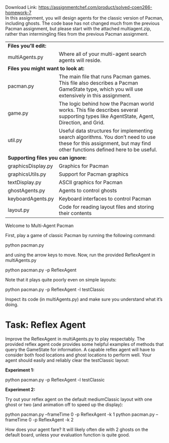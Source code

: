 Download Link: https://assignmentchef.com/product/solved-coen266-homework-7
<br>
In this assignment, you will design agents for the classic version of Pacman, including ghosts. The code base has not changed much from the previous Pacman assignment, but please start with the attached multiagent.zip, rather than intermingling files from the previous Pacman assignment.

<table width="681">

 <tbody>

  <tr>

   <td colspan="2" width="681"><strong>Files you’ll edit:</strong></td>

  </tr>

  <tr>

   <td width="137">multiAgents.py</td>

   <td width="543">Where all of your multi-agent search agents will reside.</td>

  </tr>

  <tr>

   <td colspan="2" width="681"><strong>Files you might want to look at:</strong></td>

  </tr>

  <tr>

   <td width="137">pacman.py</td>

   <td width="543">The main file that runs Pacman games. This file also describes a Pacman GameState type, which you will use extensively in this assignment.</td>

  </tr>

  <tr>

   <td width="137">game.py</td>

   <td width="543">The logic behind how the Pacman world works. This file describes several supporting types like AgentState, Agent, Direction, and Grid.</td>

  </tr>

  <tr>

   <td width="137">util.py</td>

   <td width="543">Useful data structures for implementing search algorithms. You don’t need to use these for this assignment, but may find other functions defined here to be useful.</td>

  </tr>

  <tr>

   <td colspan="2" width="681"><strong>Supporting files you can ignore:</strong></td>

  </tr>

  <tr>

   <td width="137">graphicsDisplay.py</td>

   <td width="543">Graphics for Pacman</td>

  </tr>

  <tr>

   <td width="137">graphicsUtils.py</td>

   <td width="543">Support for Pacman graphics</td>

  </tr>

  <tr>

   <td width="137">textDisplay.py</td>

   <td width="543">ASCII graphics for Pacman</td>

  </tr>

  <tr>

   <td width="137">ghostAgents.py</td>

   <td width="543">Agents to control ghosts</td>

  </tr>

  <tr>

   <td width="137">keyboardAgents.py</td>

   <td width="543">Keyboard interfaces to control Pacman</td>

  </tr>

  <tr>

   <td width="137">layout.py</td>

   <td width="543">Code for reading layout files and storing their contents</td>

  </tr>

 </tbody>

</table>






















Welcome to Multi-Agent Pacman

First, play a game of classic Pacman by running the following command:

python pacman.py

and using the arrow keys to move. Now, run the provided ReflexAgent in multiAgents.py

python pacman.py -p ReflexAgent

Note that it plays quite poorly even on simple layouts:

python pacman.py -p ReflexAgent -l testClassic

Inspect its code (in multiAgents.py) and make sure you understand what it’s doing.

<h1>Task: Reflex Agent</h1>

Improve the ReflexAgent in multiAgents.py to play respectably. The provided reflex agent code provides some helpful examples of methods that query the GameState for information. A capable reflex agent will have to consider both food locations and ghost locations to perform well. Your agent should easily and reliably clear the testClassic layout:

<strong>Experiment 1: </strong>

python pacman.py -p ReflexAgent -l testClassic

<strong>Experiment 2: </strong>

Try out your reflex agent on the default mediumClassic layout with one ghost or two (and animation off to speed up the display):

python pacman.py –frameTime 0 -p ReflexAgent -k 1 python pacman.py –frameTime 0 -p ReflexAgent -k 2

How does your agent fare? It will likely often die with 2 ghosts on the default board, unless your evaluation function is quite good.